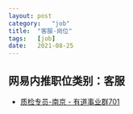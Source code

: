 ```yaml
---
layout:	post
category:	"job"
title:	"客服-岗位"
tags:	[job]
date:	2021-08-25
---
```

## 网易内推职位类别：客服
- [质检专员-南京 - 有道事业群701](http://mobile.bole.netease.com/bole/boleDetail?id=21766&employeeId=346f03c3cda5f04c&key=all)
